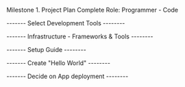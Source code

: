Milestone 1. Project Plan Complete
Role: Programmer - Code

-------       Select Development Tools      --------



------- Infrastructure - Frameworks & Tools --------

-------            Setup Guide              --------

-------        Create "Hello World"         --------

-------      Decide on App deployment       --------